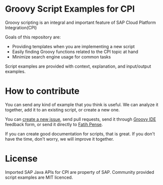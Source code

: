 # Groovy Script Examples for CPI

Groovy scripting is an integral and important feature of SAP Cloud Platform Integration(CPI)

Goals of this repository are:

- Providing templates when you are implementing a new script
- Easily finding Groovy functions related to the CPI topic at hand
- Minimize search engine usage for common tasks

Script examples are provided with context, explanation, and input/output examples.

# How to contribute

You can send any kind of example that you think is useful. We can analyze it together, add it to an existing script, or create a new one.

You can [create a new issue](https://github.com/pizug/cpi-groovy-examples/issues/new), send pull requests, send it through [Groovy IDE](https://groovyide.com/cpi) feedback form, or send it directly to [Fatih Pense](https://www.linkedin.com/in/fatihpense/).

If you can create good documentation for scripts, that is great. If you don't have the time, don't worry, we will improve it together.

# License

Imported SAP Java APIs for CPI are property of SAP. Community provided script examples are MIT licenced.

